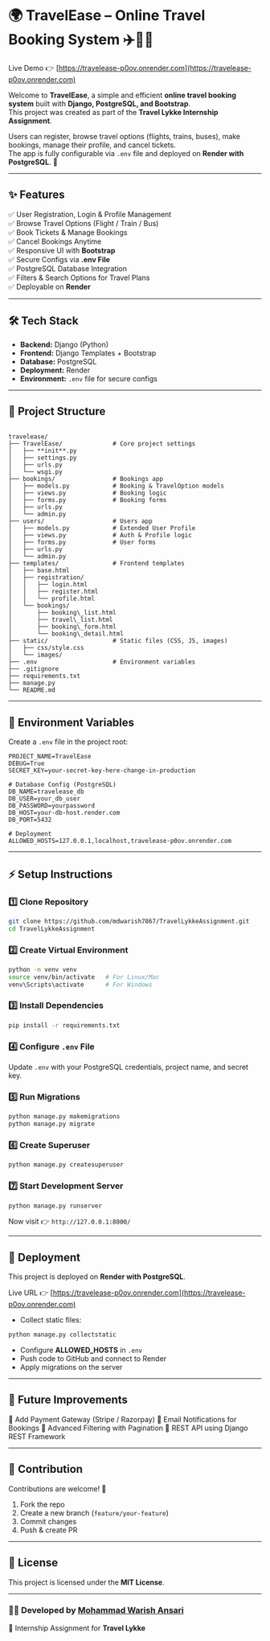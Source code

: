 # 🌍 TravelEase – Online Travel Booking System ✈️🚆🚌

Live Demo 👉 [https://travelease-p0ov.onrender.com](https://travelease-p0ov.onrender.com)

Welcome to **TravelEase**, a simple and efficient **online travel booking system** built with **Django, PostgreSQL, and Bootstrap**.  
This project was created as part of the **Travel Lykke Internship Assignment**.

Users can register, browse travel options (flights, trains, buses), make bookings, manage their profile, and cancel tickets.  
The app is fully configurable via `.env` file and deployed on **Render with PostgreSQL**. 🚀

---

## ✨ Features

✅ User Registration, Login & Profile Management  
✅ Browse Travel Options (Flight / Train / Bus)  
✅ Book Tickets & Manage Bookings  
✅ Cancel Bookings Anytime  
✅ Responsive UI with **Bootstrap**  
✅ Secure Configs via **.env File**  
✅ PostgreSQL Database Integration  
✅ Filters & Search Options for Travel Plans  
✅ Deployable on **Render**

---

## 🛠️ Tech Stack

- **Backend:** Django (Python)
- **Frontend:** Django Templates + Bootstrap
- **Database:** PostgreSQL
- **Deployment:** Render
- **Environment:** `.env` file for secure configs

---

## 📂 Project Structure

```

travelease/
├── TravelEase/              # Core project settings
│   ├── **init**.py
│   ├── settings.py
│   ├── urls.py
│   └── wsgi.py
├── bookings/                # Bookings app
│   ├── models.py            # Booking & TravelOption models
│   ├── views.py             # Booking logic
│   ├── forms.py             # Booking forms
│   ├── urls.py
│   └── admin.py
├── users/                   # Users app
│   ├── models.py            # Extended User Profile
│   ├── views.py             # Auth & Profile logic
│   ├── forms.py             # User forms
│   ├── urls.py
│   └── admin.py
├── templates/               # Frontend templates
│   ├── base.html
│   ├── registration/
│   │   ├── login.html
│   │   ├── register.html
│   │   └── profile.html
│   └── bookings/
│       ├── booking\_list.html
│       ├── travel\_list.html
│       ├── booking\_form.html
│       └── booking\_detail.html
├── static/                  # Static files (CSS, JS, images)
│   ├── css/style.css
│   └── images/
├── .env                     # Environment variables
├── .gitignore
├── requirements.txt
├── manage.py
└── README.md

```

---

## 🔑 Environment Variables

Create a `.env` file in the project root:

```env
PROJECT_NAME=TravelEase
DEBUG=True
SECRET_KEY=your-secret-key-here-change-in-production

# Database Config (PostgreSQL)
DB_NAME=travelease_db
DB_USER=your_db_user
DB_PASSWORD=yourpassword
DB_HOST=your-db-host.render.com
DB_PORT=5432

# Deployment
ALLOWED_HOSTS=127.0.0.1,localhost,travelease-p0ov.onrender.com
```

---

## ⚡ Setup Instructions

### 1️⃣ Clone Repository

```bash
git clone https://github.com/mdwarish7867/TravelLykkeAssignment.git
cd TravelLykkeAssignment
```

### 2️⃣ Create Virtual Environment

```bash
python -m venv venv
source venv/bin/activate   # For Linux/Mac
venv\Scripts\activate      # For Windows
```

### 3️⃣ Install Dependencies

```bash
pip install -r requirements.txt
```

### 4️⃣ Configure `.env` File

Update `.env` with your PostgreSQL credentials, project name, and secret key.

### 5️⃣ Run Migrations

```bash
python manage.py makemigrations
python manage.py migrate
```

### 6️⃣ Create Superuser

```bash
python manage.py createsuperuser
```

### 7️⃣ Start Development Server

```bash
python manage.py runserver
```

Now visit 👉 `http://127.0.0.1:8000/`

---

## 🚀 Deployment

This project is deployed on **Render with PostgreSQL**.

Live URL 👉 [https://travelease-p0ov.onrender.com](https://travelease-p0ov.onrender.com)

- Collect static files:

```bash
python manage.py collectstatic
```

- Configure **ALLOWED_HOSTS** in `.env`
- Push code to GitHub and connect to Render
- Apply migrations on the server

---

## 📖 Future Improvements

🔹 Add Payment Gateway (Stripe / Razorpay)
🔹 Email Notifications for Bookings
🔹 Advanced Filtering with Pagination
🔹 REST API using Django REST Framework

---

## 🤝 Contribution

Contributions are welcome! 🎉

1. Fork the repo
2. Create a new branch (`feature/your-feature`)
3. Commit changes
4. Push & create PR

---

## 📜 License

This project is licensed under the **MIT License**.

---

### 👨‍💻 Developed by [Mohammad Warish Ansari](https://github.com/mdwarish7867)

🎯 Internship Assignment for **Travel Lykke**
